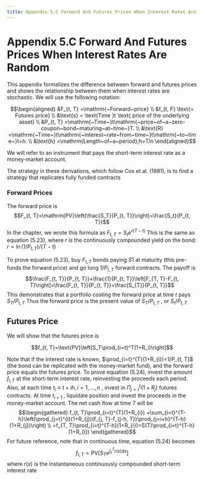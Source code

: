 ```yaml
---
title: Appendix 5.C Forward And Futures Prices When Interest Rates Are Random
---
```


# Appendix 5.C Forward And Futures Prices When Interest Rates Are Random
This appendix formalizes the difference between forward and futures prices and shows the relationship between them when interest rates are stochastic. We will use the following notation:

$$\begin{aligned}
&F_{t,  T} =\mathrm{~Forward~price} \\
&f_{t,  F} \text{= Futures price} \\
&\text{s} = \text{Time }t \text{ price of the underlying asset} \\
&P_{t,  T} =\mathrm{~Time~}t\mathrm{~price~of~a~zero-coupon~bond~maturing~at~time~}T. \\
&\text{R} =\mathrm{~Time~}t\mathrm{~interest~rate~from~time~}t\mathrm{~to~time~}t+h. \\
&\text{h} =\mathrm{Length~of~a~period};h=T/n 
\end{aligned}$$

We will refer to an instrument that pays the short-term interest rate as a money-market account.

The strategy in these derivations,  which follow Cox et al. (1981),  is to find a strategy that replicates fully funded contracts

### Forward Prices

The forward price is
$$F_{t,  T}=\mathrm{PV}\left(\frac{S_T}{P_{t,  T}}\right)=\frac{S_t}{P_{t,  T}}$$
In the chapter,    we wrote this formula as $F_{t,  T}=S_{t}e^{r(T-t)}$ This is the same as equation (5.23),    where $r$ is the continuously compounded yield on the bond: $r=\ln(1/P_{t,  T})/(T-t)$

To prove equation (5.23),    buy $F_{t,  T}$ bonds paying $S1$ at maturity (this pre-funds the forward price) and go long $1/P_{t,  T}$ forward contracts. The payoff is
$$\frac{F_{t,  T}}{P_{t,  T}}+\frac{1}{P_{t,  T}}\left[F_{T,  T}-F_{t,  T}\right]=\frac{F_{t,  T}}{P_{t,  T}}=\frac{S_{T}}{P_{t,  T}}$$
This demonstrates that a portfolio costing the forward price at time $t$ pays $S_{T}/P_{t,  T}$ Thus the forward price is the present value of $S_{T}/P_{t,  T}$ ,  or $S_{t}/P_{t,  T}$

## Futures Price

We will show that the futures price is

$$f_{t,  T}=\text{PV}\left[S_T\prod_{i=t}^T(1+R_i)\right]$$

Note that if the interest rate is known,  $\prod_{i=t}^{T}(1+R_{i})=1/P_{t,  T}$ (the bond can be replicated with the money-market fund),  and the forward price equals the futures price. To prove equation (5.24),  invest the amount $f_{l,  T}$ at the short-term interest rate,  reinvesting the proceeds each period. Also,  at each time $t_{i} \equiv t+ih,  i=1,  \ldots,  n$ ,  invest in $\Pi_{j=t}^{l_{i}}(1+R_{j})$ futures contracts. At time $t_{i+1}$ ,  liquidate position and invest the proceeds in the money-market account. The net cash flow at time 7 will be
$$\begin{gathered}
f_{t,  T}\prod_{i=t}^{T}(1+R_{i}) +\sum_{i=t}^{T-h}\left(\prod_{j=t}^{i}(1+R_{j})(f_{j,  T}-f_{j-h,  T})\prod_{j=i+h}^{T-h}(1+R_{j})\right) \\
=f_{T,  T}\prod_{i=t}^{T-h}(1+R_{i})=S(T)\prod_{i=t}^{T-h}(1+R_{i}) 
\end{gathered}$$
For future reference,  note that in continuous time,  equation (5.24) becomes
$$f_{t,  T}=\mathrm{PV}\left[S_Te^{\int_t^Tr(s)ds}\right]$$
where $r(s)$ is the instantaneous continuously compounded short-term interest rate